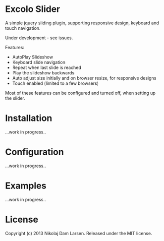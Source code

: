 Excolo Slider
============
A simple jquery sliding plugin, supporting responsive design, keyboard and touch navigation. 

Under development - see issues. 


Features:
- AutoPlay Slideshow
- Keyboard slide navigation
- Repeat when last slide is reached
- Play the slideshow backwards
- Auto adjust size initially and on browser resize, for responsive designs
- Touch enabled (limited to a few browsers)

Most of these features can be configured and turned off, when setting up the slider. 


Installation
============
...work in progress..


Configuration
============
...work in progress..


Examples
============
...work in progress..


License
============
Copyright (c) 2013 Nikolaj Dam Larsen. Released under the MIT license.